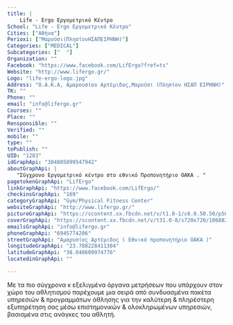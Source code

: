```yaml
---
title: |
    Life - Ergo Εργομετρικό Κέντρο
School: "Life - Ergo Εργομετρικό Κέντρο"
Cities: ["Αθήνα"]
Perioxi: ["Μαρούσι(ΠλησίονΗΣΑΠΕΙΡΗΝΗ)"]
Categories: ["MEDICAL"]
Subcategories: ["  "]
Organization: ""
Facebook: "https://www.facebook.com/LifErgo?fref=ts"
Website: "http://www.lifergo.gr/"
Logo: "life-ergo-logo.jpg"
Address: "Ο.Α.Κ.Α, Αμαρουσίου Αρτέμιδος,Μαρούσι (Πλησίον ΗΣΑΠ ΕΙΡΗΝΗ)"
TK: ""
Phone: ""
email: "info@lifergo.gr"
Courses: ""
Place: ""
Rensponsible: ""
Verified: ""
mobile: ""
type: ""
toPublish: ""
UID: "1283"
idGraphApi: "304805099547942"
aboutGraphApi: | 
   "Σύγχρονο Εργομετρικό κέντρο στο εθνικό Προπονητήριο ΟΑΚΑ . "
pagetokenGraphApi: "LifErgo"
linkGraphApi: "https://www.facebook.com/LifErgo/"
checkinsGraphApi: "169"
categoryGraphApi: "Gym/Physical Fitness Center"
websiteGraphApi: "http://www.lifergo.gr/"
pictureGraphApi: "https://scontent.xx.fbcdn.net/v/t1.0-1/c6.0.50.50/p50x50/10366258_827372293957884_7007668985985820017_n.jpg?oh=fffaee67584b26d74a1e63d3c19ae5aa&amp;oe=5B44445D"
coverGraphApi: "https://scontent.xx.fbcdn.net/v/t31.0-8/s720x720/10688249_927061573988955_4724558998448094411_o.jpg?oh=5196a1f6948ee487f499dfb3dd1ee90e&amp;oe=5B080148"
emailsGraphApi: "info@lifergo.gr"
phoneGraphApi: "6945774206"
streetGraphApi: "Αμαρυσίας Αρτέμιδος ( Εθνικό προπονητήριο ΟΑΚΑ )"
longitudeGraphApi: "23.788228411304"
latitudeGraphApi: "38.040609974776"
locatedinGraphApi: ""

---
```


Με τα πιο σύγχρονα κ εξελιγμένα όργανα μετρήσεων που υπάρχουν στον χώρο του αθλητισμού παρέχουμε μια σειρά από συνδυασμένα πακέτα υπηρεσιών &amp; προγραμμάτων άθλησης για την καλύτερη &amp; πληρέστερη εξυπηρέτηση σας μέσω επιστημονικών &amp; ολοκληρωμένων υπηρεσιών, βασισμένα στις ανάγκες του αθλητή.

